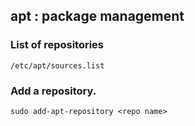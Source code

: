 ## apt : package management

### List of repositories
`/etc/apt/sources.list`

### Add a repository.
`sudo add-apt-repository <repo name>`